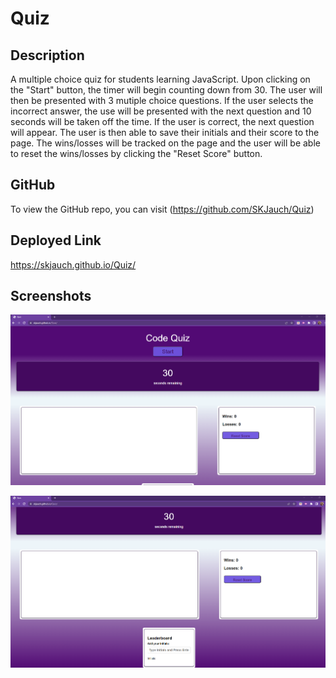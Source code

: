 # Quiz

## Description

A multiple choice quiz for students learning JavaScript.  Upon clicking on the "Start" button, the timer will begin counting down from 30.  The user will then be presented with 3 mutiple choice questions.  If the user selects the incorrect answer, the use will be presented with the next question and 10 seconds will be taken off the time.  If the user is correct, the next question will appear.  The user is then able to save their initials and their score to the page.  The wins/losses will be tracked on the page and the user will be able to reset the wins/losses by clicking the "Reset Score" button.  

## GitHub

To view the GitHub repo, you can visit (https://github.com/SKJauch/Quiz)

## Deployed Link  

https://skjauch.github.io/Quiz/


## Screenshots  

![Top of Page](4-1.png)  

![Bottom of Page](4-2.png)